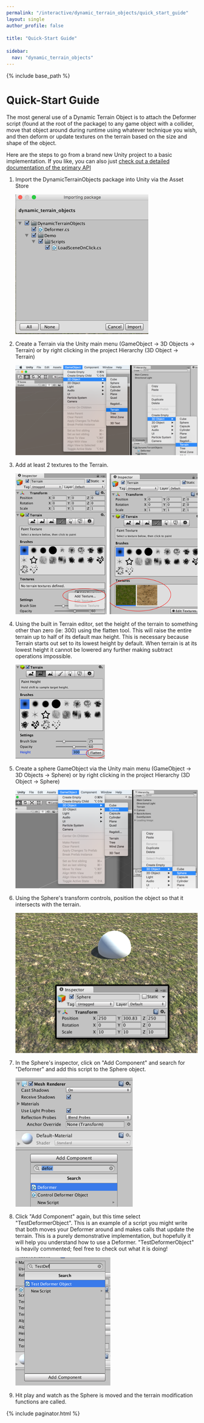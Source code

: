 ```yaml
---
permalink: "/interactive/dynamic_terrain_objects/quick_start_guide"
layout: single
author_profile: false

title: "Quick-Start Guide"

sidebar:
  nav: "dynamic_terrain_objects"
---
```


{% include base_path %}

# Quick-Start Guide

The most general use of a Dynamic Terrain Object is to attach the Deformer script (found at the root of the package) to any game object with a collider, move that object around during runtime using whatever technique you wish, and then deform or update textures on the terrain based on the size and shape of the object. 

Here are the steps to go from a brand new Unity project to a basic implementation. If you like, you can also just [check out a detailed documentation of the primary API](/interactive/dynamic_terrain_objects/deformer)

1.  Import the DynamicTerrainObjects package into Unity via the Asset Store
    
    ![Import Package](/images/dynamic_terrain_objects/quick_start/01_import_package.png)

2.  Create a Terrain via the Unity main menu (GameObject -> 3D Objects -> Terrain) or by right clicking in the project Hierarchy (3D Object -> Terrain)

    ![Create Terrain](/images/dynamic_terrain_objects/quick_start/02_create_terrain.png)

3.  Add at least 2 textures to the Terrain.

    ![Add Textures to Terrain](/images/dynamic_terrain_objects/quick_start/03_terrain_texture.png)

4.  Using the built in Terrain editor, set the height of the terrain to something other than zero (ie: 300) using the flatten tool. This will raise the entire terrain up to half of its default max height. This is necessary because Terrain starts out set to its lowest height by default. When terrain is at its lowest height it cannot be lowered any further making subtract operations impossible.

    ![Flatten Terrain](/images/dynamic_terrain_objects/quick_start/04_flatten_terrain.png)

5.  Create a sphere GameObject via the Unity main menu (GameObject -> 3D Objects -> Sphere) or by right clicking in the project Hierarchy (3D Object -> Sphere)

    ![Create Sphere](/images/dynamic_terrain_objects/quick_start/05_create_sphere.png)

6.  Using the Sphere's transform controls, position the object so that it intersects with the terrain.

    ![Position Sphere](/images/dynamic_terrain_objects/quick_start/06_position_sphere.png)

7.  In the Sphere's inspector, click on "Add Component" and search for "Deformer" and add this script to the Sphere object.

    ![Add Deformer Script](/images/dynamic_terrain_objects/quick_start/07_add_deformer.png)

8.  Click "Add Component" again, but this time select "TestDeformerObject". This is an example of a script you might write that both moves your Deformer around and makes calls that update the terrain. This is a purely demonstrative implementation, but hopefully it will help you understand how to use a Deformer. "TestDeformerObject" is heavily commented; feel free to check out what it is doing!

    ![Add Test Deformer Script](/images/dynamic_terrain_objects/quick_start/08_add_test_deformer.png)

9.  Hit play and watch as the Sphere is moved and the terrain modification functions are called.

{% include paginator.html %}

